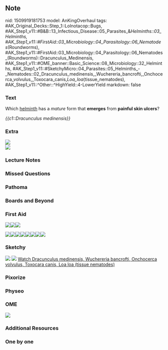 ## Note
nid: 1509919181753
model: AnKingOverhaul
tags: #AK_Original_Decks::Step_1::Lolnotacop::Bugs, #AK_Step1_v11::#B&B::13_Infectious_Disease::05_Parasites_&_Helminths::03_Helminths, #AK_Step1_v11::#FirstAid::03_Microbiology::04_Parasitology::06_Nematodes_(Roundworms), #AK_Step1_v11::#FirstAid::03_Microbiology::04_Parasitology::06_Nematodes_(Roundworms)::Dracunculus_Medinensis, #AK_Step1_v11::#OME_banner::Basic_Science::08_Microbiology::32_Helminths, #AK_Step1_v11::#SketchyMicro::04_Parasites::05_Helminths_-_Nematodes::02_Dracunculus_medinensis,_Wuchereria_bancrofti,_Onchocerca_volvulus,_Toxocara_canis,_Loa_loa_(tissue_nematodes), #AK_Step1_v11::^Other::^HighYield::4-LowerYield
markdown: false

### Text
Which <u>helminth</u> has a <i>mature</i> form that <b>emerges</b>
from <b>painful skin ulcers</b>?
<div>
  <i>{{c1::Dracunculus medinensis}}</i>
</div>

### Extra
<img src="paste-32796370272736.jpg">
<div><img src="paste-33028298506427.jpg"></div>

### Lecture Notes


### Missed Questions


### Pathoma


### Boards and Beyond


### First Aid
<img src="paste-283270273040387%20(1).jpg"><img src=
"paste-302760834629635.jpg"><img src="paste-95356863905795.jpg">
<div><img src="paste-72460393250817.jpg"><img src=
"paste-290893839990787.jpg"><img src=
"paste-96306051678211.jpg"><img src=
"paste-72460393250817.jpg"><img src=
"paste-298384262955011.jpg"><img src=
"paste-98006858727427.jpg"><img src=
"paste-72464688218113.jpg"><img src=
"paste-294673411211267.jpg"></div>

### Sketchy
<img src="paste-94635309400067.jpg"> <img src=
"paste-89a34e11806363a14c26354eff1474c664ae52e4.png"> <a href=
"https://dashboard.sketchy.com/study/medical/courses/medical-microbiology/units/medical-microbiology-parasites/videos/medical-microbiology-parasites-helminths-nematodes-dracunculus-medinensis-wuchereria-bancrofti-onchocerca-volvulus-toxocara-canis-loa-loa-tissue-nematodes?utm_source=anki&utm_medium=partnership&utm_campaign=february_update&utm_content=medical">
Watch Dracunculus medinensis, Wuchereria bancrofti, Onchocerca
volvulus, Toxocara canis, Loa loa (tissue nematodes)</a>

### Pixorize


### Physeo


### OME
<div class="ome-widget">
  <a href=
  "https://onlinemeded.org/spa/microbiology/helminths/acquire?ref=anki">
  <img src="_OME_AnkiFlashcards_Lesson_3.png"></a>
</div>

### Additional Resources


### One by one

